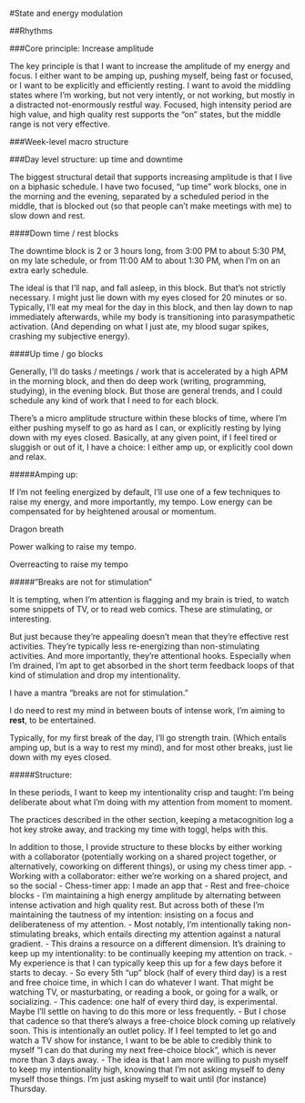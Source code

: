 #State and energy modulation 

##Rhythms

###Core principle: Increase amplitude 

The key principle is that I want to increase the amplitude of my energy and focus. I either want to be amping up, pushing myself, being fast or focused, or I want to be explicitly and efficiently resting. I want to avoid the middling states where I’m working, but not very intently, or not working, but mostly in a distracted not-enormously restful way. Focused, high intensity period are high value, and high quality rest supports the “on” states, but the middle range is not very effective.

###Week-level macro structure


###Day level structure: up time and downtime

The biggest structural detail that supports increasing amplitude is that I live on a biphasic schedule. I have two focused, “up time” work blocks, one in the morning and the evening, separated by a scheduled period in the middle, that is blocked out (so that people can’t make meetings with me) to slow down and rest.

####Down time / rest blocks

The downtime block is 2 or 3 hours long, from 3:00 PM to about 5:30 PM, on my late schedule, or from 11:00 AM to about 1:30 PM, when I’m on an extra early schedule.

The ideal is that I’ll nap, and fall asleep, in this block. But that’s not strictly necessary. I might just lie down with my eyes closed for 20 minutes or so.
Typically, I’ll eat my meal for the day in this block, and then lay down to nap immediately afterwards, while my body is transitioning into parasympathetic activation. (And depending on what I just ate, my blood sugar spikes, crashing my subjective energy).

####Up time / go blocks

Generally, I’ll do tasks / meetings / work that is accelerated by a high APM in the morning block, and then do deep work (writing, programming, studying), in the evening block. But those are general trends, and I could schedule any kind of work that I need to for each block.

There’s a micro amplitude structure within these blocks of time, where I’m either pushing myself to go as hard as I can, or explicitly resting by lying down with my eyes closed. Basically, at any given point, if I feel tired or sluggish or out of it, I have a choice: I either amp up, or explicitly cool down and relax.
 
#####Amping up:

If I’m not feeling energized by default, I’ll use one of a few techniques to raise my energy, and more importantly, my tempo. Low energy can be compensated for by heightened arousal or momentum.

Dragon breath

Power walking to raise my tempo.

Overreacting to raise my tempo

#####“Breaks are not for stimulation”

It is tempting, when I’m attention is flagging and my brain is tried, to watch some snippets of TV, or to read web comics. These are stimulating, or interesting.

But just because they’re appealing doesn’t mean that they’re effective rest activities. They’re typically less re-energizing than non-stimulating activities.
And more importantly, they’re attentional hooks. Especially when I’m drained, I’m apt to get absorbed in the short term feedback loops of that kind of stimulation and drop my intentionality.

I have a mantra “breaks are not for stimulation.”

I do need to rest my mind in between bouts of intense work, I’m aiming to __rest__, to be entertained.

Typically, for my first break of the day, I’ll go strength train. (Which entails amping up, but is a way to rest my mind), and for most other breaks, just lie down with my eyes closed.

#####Structure:

In these periods, I want to keep my intentionality crisp and taught: I’m being deliberate about what I’m doing with my attention from moment to moment.

The practices described in the other section, keeping a metacognition log a hot key stroke away, and tracking my time with toggl, helps with this.

In addition to those, I provide structure to these blocks by either working with a collaborator (potentially working on a shared project together, or alternatively, coworking on different things), or using my chess timer app.
                - Working with a collaborator: either we’re working on a shared project, and so the social
                - Chess-timer app: I made an app that
            - Rest and free-choice blocks
                - I’m maintaining a high energy amplitude by alternating between intense activation and high quality rest. But across both of these I’m maintaining the tautness of my intention: insisting on a focus and deliberateness of my attention.
                - Most notably, I’m intentionally taking non-stimulating breaks, which entails directing my attention against a natural gradient.
                - This drains a resource on a different dimension. It’s draining to keep up my intentionality: to be continually keeping my attention on track.
                - My experience is that I can typically keep this up for a few days before it starts to decay.
                - So every 5th “up” block (half of every third day) is a rest and free choice time, in which I can do whatever I want. That might be watching TV, or masturbating, or reading a book, or going for a walk, or socializing.
                - This cadence: one half of every third day, is experimental. Maybe I’ll settle on having to do this more or less frequently.
                - But I chose that cadence so that there’s always a free-choice block coming up relatively soon. This is intentionally an outlet policy. If I feel tempted to let go and watch a TV show for instance, I want to be be able to credibly think to myself “I can do that during my next free-choice block”, which is never more than 3 days away.
                - The idea is that I am more willing to push myself to keep my intentionality high, knowing that I’m not asking myself to deny myself those things. I’m just asking myself to wait until (for instance) Thursday.
